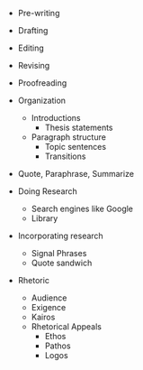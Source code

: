 
* Pre-writing
* Drafting
* Editing
* Revising
* Proofreading

* Organization
	* Introductions
		* Thesis statements
	* Paragraph structure
		* Topic sentences
		* Transitions
* Quote, Paraphrase, Summarize
* Doing Research
	* Search engines like Google
	* Library
* Incorporating research
	* Signal Phrases
	* Quote sandwich


* Rhetoric
	* Audience
	* Exigence
	* Kairos
	* Rhetorical Appeals
		* Ethos
		* Pathos
		* Logos